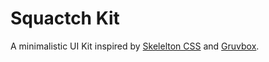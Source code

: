 # Squactch Kit

A minimalistic UI Kit inspired by [Skelelton CSS](http://getskeleton.com) and [Gruvbox](https://github.com/morhetz/gruvbox).
